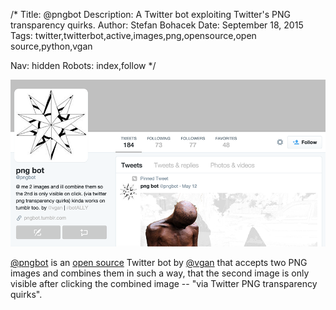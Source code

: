/*
Title: @pngbot
Description: A Twitter bot exploiting Twitter's PNG transparency quirks.
Author: Stefan Bohacek
Date: September 18, 2015
Tags: twitter,twitterbot,active,images,png,opensource,open source,python,vgan

Nav: hidden
Robots: index,follow
*/

[![](/content/bots/twitterbots/images/pngbot.png)](https://twitter.com/pngbot)

[@pngbot](https://twitter.com/pngbot) is an [open source](https://github.com/vgan/pngbot) Twitter bot by [@vgan](https://twitter.com/vgan) that accepts two PNG images and combines them in such a way, that the second image is only visible after clicking the combined image -- "via Twitter PNG transparency quirks".
